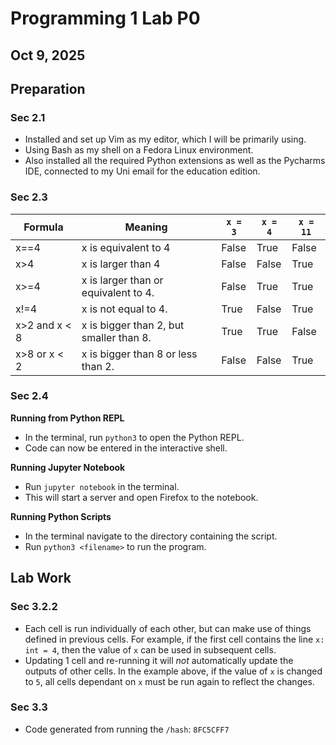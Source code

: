 # Programming 1 Lab P0
## Oct 9, 2025

## Preparation
### Sec 2.1
* Installed and set up Vim as my editor, which I will be primarily using.
* Using Bash as my shell on a Fedora Linux environment.
* Also installed all the required Python extensions as well as the Pycharms IDE, connected to my Uni email for the education edition.

### Sec 2.3

Formula       | Meaning                                 | `x = 3` | `x = 4` | `x = 11`
--------------|-----------------------------------------|---------|---------|---------
x==4          | x is equivalent to 4                    | False   | True    | False
x>4           | x is larger than 4                      | False   | False   | True
x>=4          | x is larger than or equivalent to 4.    | False   | True    | True
x!=4          | x is not equal to 4.                    | True    | False   | True
x>2 and x < 8 | x is bigger than 2, but smaller than 8. | True    | True    | False
x>8 or x < 2  | x is bigger than 8 or less than 2.      | False   | False   | True

### Sec 2.4
**Running from Python REPL**
* In the terminal, run `python3` to open the Python REPL.
* Code can now be entered in the interactive shell.

**Running Jupyter Notebook**
* Run `jupyter notebook` in the terminal.
* This will start a server and open Firefox to the notebook.

**Running Python Scripts**
* In the terminal navigate to the directory containing the script.
* Run `python3 <filename>` to run the program.

## Lab Work
### Sec 3.2.2
* Each cell is run individually of each other, but can make use of things defined in previous cells. For example, if the first cell contains the line `x: int = 4`, then the value of `x` can be used in subsequent cells.
* Updating 1 cell and re-running it will *not* automatically update the outputs of other cells. In the example above, if the value of `x` is changed to `5`, all cells dependant on `x` must be run again to reflect the changes.

### Sec 3.3
* Code generated from running the `/hash`: `8FC5CFF7`
